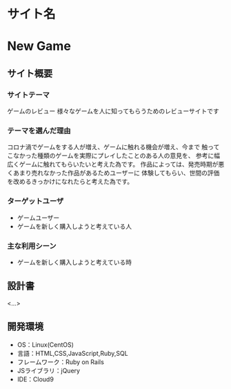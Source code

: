 # サイト名
# New Game

## サイト概要
### サイトテーマ
ゲームのレビュー
様々なゲームを人に知ってもらうためのレビューサイトです

### テーマを選んだ理由
コロナ渦でゲームをする人が増え、ゲームに触れる機会が増え、今まで
触ってこなかった種類のゲームを実際にプレイしたことのある人の意見を、
参考に幅広くゲームに触れてもらいたいと考えた為です。
作品によっては、発売時期が悪くあまり売れなかった作品があるためユーザーに
体験してもらい、世間の評価を改めるきっかけになれたらと考えた為です。


### ターゲットユーザ
- ゲームユーザー
- ゲームを新しく購入しようと考えている人

### 主な利用シーン
- ゲームを新しく購入しようと考えている時


## 設計書
<...>

## 開発環境
- OS：Linux(CentOS)
- 言語：HTML,CSS,JavaScript,Ruby,SQL
- フレームワーク：Ruby on Rails
- JSライブラリ：jQuery
- IDE：Cloud9

